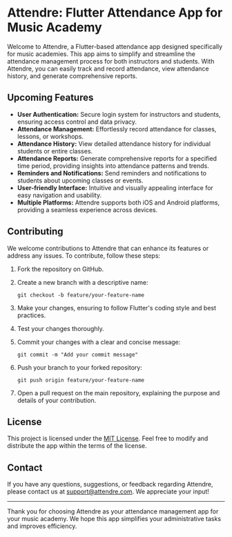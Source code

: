 # Attendre: Flutter Attendance App for Music Academy

Welcome to Attendre, a Flutter-based attendance app designed specifically for music academies. This app aims to simplify and streamline the attendance management process for both instructors and students. With Attendre, you can easily track and record attendance, view attendance history, and generate comprehensive reports. 

## Upcoming Features

- **User Authentication:** Secure login system for instructors and students, ensuring access control and data privacy.
- **Attendance Management:** Effortlessly record attendance for classes, lessons, or workshops.
- **Attendance History:** View detailed attendance history for individual students or entire classes.
- **Attendance Reports:** Generate comprehensive reports for a specified time period, providing insights into attendance patterns and trends.
- **Reminders and Notifications:** Send reminders and notifications to students about upcoming classes or events.
- **User-friendly Interface:** Intuitive and visually appealing interface for easy navigation and usability.
- **Multiple Platforms:** Attendre supports both iOS and Android platforms, providing a seamless experience across devices.


## Contributing

We welcome contributions to Attendre that can enhance its features or address any issues. To contribute, follow these steps:

1. Fork the repository on GitHub.

2. Create a new branch with a descriptive name:

   ```
   git checkout -b feature/your-feature-name
   ```

3. Make your changes, ensuring to follow Flutter's coding style and best practices.

4. Test your changes thoroughly.

5. Commit your changes with a clear and concise message:

   ```
   git commit -m "Add your commit message"
   ```

6. Push your branch to your forked repository:

   ```
   git push origin feature/your-feature-name
   ```

7. Open a pull request on the main repository, explaining the purpose and details of your contribution.

## License

This project is licensed under the [MIT License](LICENSE). Feel free to modify and distribute the app within the terms of the license.

## Contact

If you have any questions, suggestions, or feedback regarding Attendre, please contact us at [support@attendre.com](mailto:support@attendre.com). We appreciate your input!

---

Thank you for choosing Attendre as your attendance management app for your music academy. We hope this app simplifies your administrative tasks and improves efficiency.
